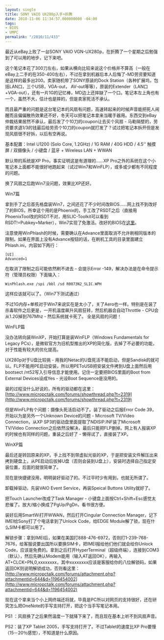 ```yaml
---
layout: single
title: SONY VAIO UX280p入手+折腾
date: 2010-11-06 11:34:57.000000000 -04:00
tags:
- BIOS
- UMPC
permalink: "/2010/11/433"
---
```

最近从eBay上败了一台SONY VAIO VGN-UX280p，在折腾了一个星期之后勉强到了可以用的地步，记下来吧。

这个笔记本花了300刀左右，如果从横向比较来说这个价格并不算高（一般在eBay上二手的在350-400左右），不过在拿到机器后本人后悔了-MD劳资要知道是这样的最多出200。卖家随机带了SONY原装的Dock Station（各种扩展坞，包括LAN口，三个USB，VGA-out， AV-out等等），原装的Extender（LAN口+VGA-out），还有一片1G的记忆棒，MD边上还摔缺了一个口。笔记本左上角也有一个，虽然不大，估计也是摔的，但是卖家死活不承认。

而且最严重的问题是这台笔记本的风扇有问题，高速转起来的时候声音能把死人闹醒而且偏偏散热效果还不好，冬天可以把笔记本拿来当暖手器用。东西交到eBay仲裁结果居然不承认，最后发了个10刀的coupon让去买个风扇 - 马勒隔壁的，劳资要求退1/3的钱最后给劳资个10刀的coupon就打发了？试过把笔记本拆开但是发现风扇很不好拆，以后有空再说。

基本配置：Intel U1200 (Solo Core, 1.2GHz) / 1G RAM / 40G HDD / 4.5'' 触摸屏 / 双摄像头 / 小键盘 / 蓝牙 + Wireless LAN + WWAN

默认带的系统是XP Pro，事实证明这是有道理的……XP Pro之外的系统在这个小笔记本上面都不能很好地跑起来（试过Win7和WinFLP），或多或少都有不同程度的问题。

换了风扇之后跑Win7没问题，效果比XP还好。

Win7篇

拿到手了之后首先格盘装Win7，之间还花了不少时间改BIOS……网上找不到改好了的BIOS，所幸这个用的是Phoenix的，手工改了RSDT之后（直接用PhoenixTool改的RSDT不对，用SLIC-Toolkit可以看到RSDT!=Pubkey=Marker），Win7实现了免激活。改好的BIOS在[这里](/assets/files/2010/11/R0073N2_SLIC.zip)。

注意使用WinPhlash的时候，需要确认在Advance里面取消不允许刷相同版本的限制，如果在界面上没有Advance按钮的话，在刷机工具的目录里面建立Phlash.ini，内容如下两行：
```
[UI]
Advanced=1
```

在取消了限制之后可能依然刷不进去 - 会提示Error -149，解决办法是在命令提示符（管理员权限）下面输入：

```
WinPhlash.exe /spi /bbl /sd R0073N2_SLIC.WPH
```

这样应该就可以了。（Win7下测试通过）

不过1G内存+单核对于Win7来说实在是太小了，关了Aero也一样。特别是在装了杀毒软件之后更是，一开机温度飙升风扇狂转，然后机器会自动Throttle - CPU会从1.2G掉到767Mhz - 然后系统就卡死了。 全是风扇的问题！

WinFLP篇

没办法转向装WinXP，开始打算是装WinFLP（Windows Fundamentals for Legacy PCs），是微软官方为旧机型推出的XP的简化版，去掉了不必要的功能，对于性能有较大的优化提高。

UX280p对于U盘比较挑 - 用我的Netac的U盘死活不能启动，但是Sandisk的就可以。FLP不能用PE启动安装，所以用PEToUSB把安装文件拷到U盘上面然后用bootsect /nt52写入引导信息才能使用。记住一定要把BIOS里面的Boot from External Devices设成Yes - 光设Boot Sequence是没用的。

装的过程没什么好说的，所有的驱动都在这里：[http://www.micropctalk.com/forums/showthread.php?t=2319](http://www.micropctalk.com/forums/showthread.php?t=2319)

但是WinFLP有个问题：摄像头死活启动不了。装了驱动之后报Error Code 39，开始以为是另外一个Unknown Device的问题 - Microsoft TV/Video Connection，从XP SP3的驱动盘里面提取了NDISIP.INF装了Microsoft TV/Video Connection之后依然没解决，最后只能把FLP删掉。网上有人报装XP的时候也有同样的问题，重装之后好了 - 懒得试了，直接装了XP。

WinXP篇

最后还是转回原来的XP。手上找不到带虚拟光驱的XP，于是把安装文件解压出来拷到硬盘上，从PE启动后拔掉U盘（否则会装到U盘上），安装时选择自己指定安装位置，后面的就很简单了。

现在是快捷键没用，明明装好驱动了的。不过平时少有用到，也就无所谓了。

卸载掉驱动，先装VAIO Event Service，再装Speical Buttons Utility就好了。

把Touch Launcher改成了Task Manager - 小键盘上面按Ctrl+Shift+Esc感觉太悲催了。放大/缩小换成了PgUp/PgDn，看书很方便。

装好后用SmartWi打开WWAN，然后打开Cingular Connection Manager，记下IMEI给Sony打了个电话拿到了Unlock Code，给EDGE Module解了锁，现在什么SIM卡都可以用了。

解锁步骤：拿到IMEI后，如果在美国打888-476-6972，否则打1-239-768-7676，给客服说要出国所以要换SIM卡，把IMEI报给他们他们就会给你Unlock Code，应该是免费的。拿到之后打开HyperTerminal（超级终端），连接到COM3（默认），然后先确认Modem能用（输入AT返回OK），再输入AT+CLCK=PN,0,xxxxxxxx，其中xxxxxxxx应该是客服给你的八位解锁码，如果返回OK则说明解锁成功，否则看这里：[http://www.micropctalk.com/forums/attachment.php?attachmentid=644&d=1196454002](http://www.micropctalk.com/forums/attachment.php?attachmentid=644&d=1196454002)

现在这个拿来当个小上网终端还将就，毕竟是PC所以对网页的支持很好，还在研究怎么把OneNote的手写支持打开，把这个当手写笔记本用。

PS1 ：风扇换了之后果然温度一下就降下来了，而且现在基本上听不到风扇声音。

PS2：装了XP Tablet 2005，手写支持打开了。不过Tablet的速度比XP Pro要慢（15－20％感觉），不知道是什么原因。
